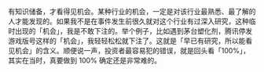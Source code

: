 有知识储备，才看得见机会。某种行业的机会，一定是对该行业最熟悉、最了解的人才能发现的。如果我不是在事件发生前很久就对这个行业有过深入研究，这种临时出现的「机会」，我是不敢下注的。举个例子，比如遇到茅台塑化剂，腾讯停发游戏版号这样的「机会」，我轻轻松松就下注了。这就是「早已有研究，所以能看见机会」的含义。顺便说一声，投资者最容易犯的错误，就是回头看「100%」，其实在当时，真要做到 100% 确定还是非常难的。
